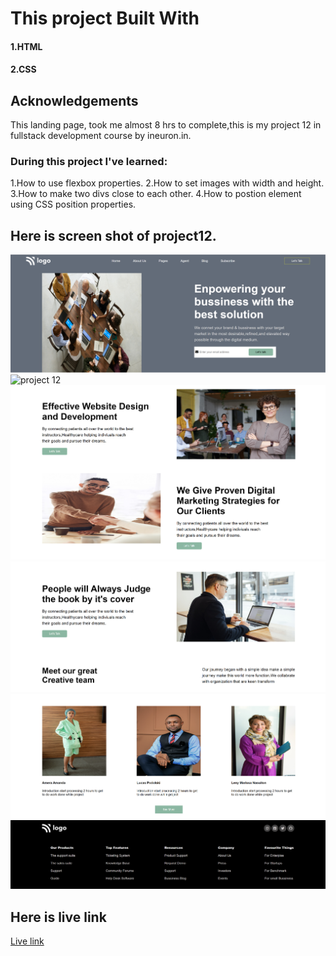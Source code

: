 # This project Built With
#### 1.HTML
#### 2.CSS

## Acknowledgements
This landing page, took me almost 8 hrs to complete,this is my project 12 in fullstack development course by ineuron.in.

### During this project I've learned:

1.How to use flexbox properties.
2.How to set images with width and height.
3.How to make two divs close to each other.
4.How to postion element using CSS position properties.

## Here is screen shot of project12.

![project 12](./screenshot1.png)
![project 12](./screenshot2.png)
![project 12](./screenshot3.png)
![project 12](./screenshot4.png)
![project 12](./screenshot5.png)
![project 12](./screenshot6.png)




## Here is live link
[Live link](https://rohini-project-12.netlify.app/)



